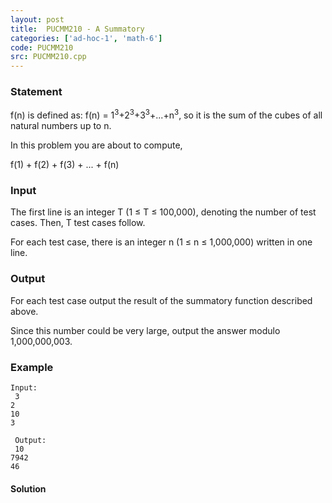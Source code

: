 ```yaml
---
layout: post
title:  PUCMM210 - A Summatory
categories: ['ad-hoc-1', 'math-6']
code: PUCMM210
src: PUCMM210.cpp
---
```


### **Statement**

f(n) is defined as: f(n) =
1<sup>3</sup>+2<sup>3</sup>+3<sup>3</sup>+...+n<sup>3</sup>,
so it is the sum of the cubes of all natural numbers up to n.

In this problem you are about to compute,

f(1) + f(2) + f(3) + ... + f(n)

### Input

The first line is an integer T (1 ≤ T ≤ 100,000), denoting the number
of test cases. Then, T test cases follow.

For each test case, there is an integer n (1 ≤ n ≤ 1,000,000) written
in one line.

### Output

For each test case output the result of the summatory function described
above.

Since this number could be very large, output the answer modulo 1,000,000,003.

### Example

    
    
    Input:  
     3  
    2  
    10  
    3  
      
     Output:  
     10  
    7942  
    46



#### **Solution**




